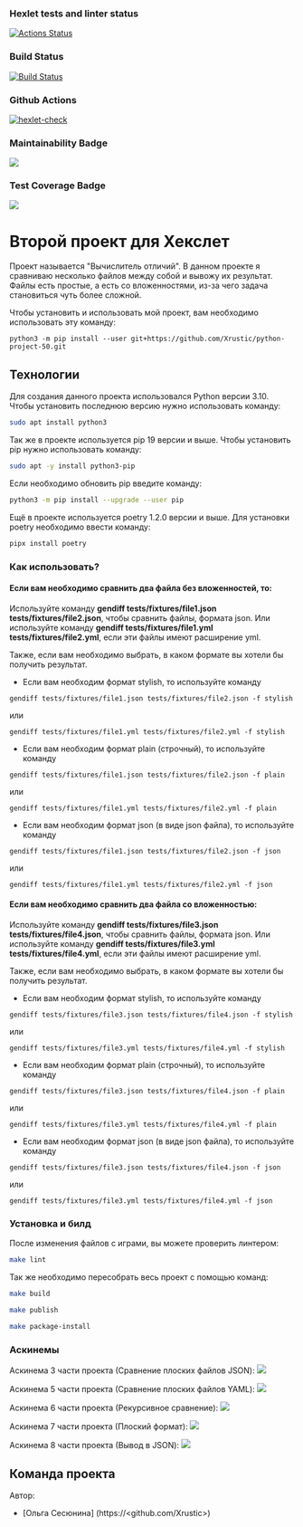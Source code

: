 ### Hexlet tests and linter status
[![Actions Status](https://github.com/Xrustic/python-project-50/actions/workflows/hexlet-check.yml/badge.svg)](https://github.com/Xrustic/python-project-50/actions)

### Build Status
[![Build Status](https://github.com/Xrustic/python-project-50/actions/workflows/hexlet-check.yml/badge.svg?branch=master)](https://github.com/Xrustic/python-project-50/actions)

### Github Actions
[![hexlet-check](https://github.com/Xrustic/python-project-50/actions/workflows/hexlet-check.yml/badge.svg)](https://github.com/Xrustic/python-project-50/actions/workflows/hexlet-check.yml)

### Maintainability Badge
<a href="https://codeclimate.com/github/Xrustic/python-project-50/maintainability"><img src="https://api.codeclimate.com/v1/badges/677257c31e98d01739bd/maintainability" /></a>

### Test Coverage Badge
<a href="https://codeclimate.com/github/Xrustic/python-project-50/test_coverage"><img src="https://api.codeclimate.com/v1/badges/677257c31e98d01739bd/test_coverage" /></a>

# Второй проект для Хекслет
Проект называется "Вычислитель отличий". В данном проекте я сравниваю несколько файлов между собой и вывожу их результат. Файлы есть простые, а есть со вложенностями, из-за чего задача становиться чуть более сложной.

Чтобы установить и использовать мой проект, вам необходимо использовать эту команду:
```
python3 -m pip install --user git+https://github.com/Xrustic/python-project-50.git
```

## Технологии
Для создания данного проекта использовался Python версии 3.10. Чтобы установить последнюю версию нужно использовать команду:
```sh
sudo apt install python3
```

Так же в проекте используется pip 19 версии и выше. Чтобы установить pip нужно использовать команду:
```sh
sudo apt -y install python3-pip
```

Если необходимо обновить pip введите команду:
```sh
python3 -m pip install --upgrade --user pip
```

Ещё в проекте используется poetry 1.2.0 версии и выше. Для установки poetry необходимо ввести команду:
```sh
pipx install poetry
```

### Как использовать?

#### Если вам необходимо сравнить два файла без вложенностей, то:
Используйте команду **gendiff tests/fixtures/file1.json tests/fixtures/file2.json**, чтобы сравнить файлы, формата json.
Или используйте команду **gendiff tests/fixtures/file1.yml tests/fixtures/file2.yml**, если эти файлы имеют расширение yml.

Также, если вам необходимо выбрать, в каком формате вы хотели бы получить результат.
- Если вам необходим формат stylish, то используйте команду
```
gendiff tests/fixtures/file1.json tests/fixtures/file2.json -f stylish
```
или
```
gendiff tests/fixtures/file1.yml tests/fixtures/file2.yml -f stylish
```
- Если вам необходим формат plain (строчный), то используйте команду
```
gendiff tests/fixtures/file1.json tests/fixtures/file2.json -f plain
```
или
```
gendiff tests/fixtures/file1.yml tests/fixtures/file2.yml -f plain
```
- Если вам необходим формат json (в виде json файла), то используйте команду
```
gendiff tests/fixtures/file1.json tests/fixtures/file2.json -f json
```
или
```
gendiff tests/fixtures/file1.yml tests/fixtures/file2.yml -f json
```

#### Если вам необходимо сравнить два файла со вложенностью:
Используйте команду **gendiff tests/fixtures/file3.json tests/fixtures/file4.json**, чтобы сравнить файлы, формата json.
Или используйте команду **gendiff tests/fixtures/file3.yml tests/fixtures/file4.yml**, если эти файлы имеют расширение yml.

Также, если вам необходимо выбрать, в каком формате вы хотели бы получить результат.
- Если вам необходим формат stylish, то используйте команду
```
gendiff tests/fixtures/file3.json tests/fixtures/file4.json -f stylish
```
или
```
gendiff tests/fixtures/file3.yml tests/fixtures/file4.yml -f stylish
```
- Если вам необходим формат plain (строчный), то используйте команду
```
gendiff tests/fixtures/file3.json tests/fixtures/file4.json -f plain
```
или
```
gendiff tests/fixtures/file3.yml tests/fixtures/file4.yml -f plain
```
- Если вам необходим формат json (в виде json файла), то используйте команду
```
gendiff tests/fixtures/file3.json tests/fixtures/file4.json -f json
```
или
```
gendiff tests/fixtures/file3.yml tests/fixtures/file4.yml -f json
```



### Установка и билд
После изменения файлов с играми, вы можете проверить линтером:
```sh
make lint
```

Так же необходимо пересобрать весь проект с помощью команд: 
```sh
make build

make publish

make package-install
```

### Аскинемы
Аскинема 3 части проекта (Сравнение плоских файлов JSON):
<a href="https://asciinema.org/a/OfiBUlZDiVoI1L8cTaJWqrACh" target="_blank"><img src="https://asciinema.org/a/OfiBUlZDiVoI1L8cTaJWqrACh.svg" /></a>

Аскинема 5 части проекта (Сравнение плоских файлов YAML):
<a href="https://asciinema.org/a/LG7mjBnovSKFx5tKBB9b4Hc9E" target="_blank"><img src="https://asciinema.org/a/LG7mjBnovSKFx5tKBB9b4Hc9E.svg" /></a>

Аскинема 6 части проекта (Рекурсивное сравнение):
<a href="https://asciinema.org/a/z9Ovu1CkdcciN4wActSRUUGc4" target="_blank"><img src="https://asciinema.org/a/z9Ovu1CkdcciN4wActSRUUGc4.svg" /></a>

Аскинема 7 части проекта (Плоский формат):
<a href="https://asciinema.org/a/dyBfKBPBVODEZxPJzyvkyVRrq" target="_blank"><img src="https://asciinema.org/a/dyBfKBPBVODEZxPJzyvkyVRrq.svg" /></a>

Аскинема 8 части проекта (Вывод в JSON):
<a href="https://asciinema.org/a/tSWOQWYQafrnSFyjsiWhzoqlA" target="_blank"><img src="https://asciinema.org/a/tSWOQWYQafrnSFyjsiWhzoqlA.svg" /></a>

## Команда проекта
Автор:
- [Ольга Сесюнина] (https://<github.com/Xrustic>)